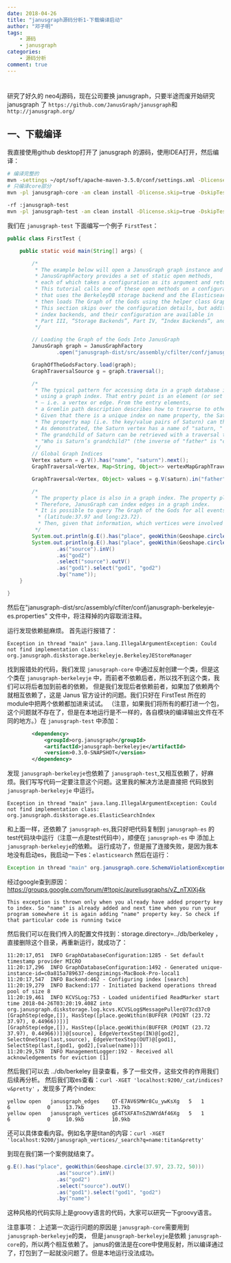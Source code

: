 ```yaml
---
date: 2018-04-26
title: "janusgraph源码分析1-下载编译启动"
author: "邓子明"
tags:
    - 源码
    - janusgraph
categories:
    - 源码分析
comment: true
---
```


#
研究了好久的 neo4j源码，现在公司要换 janusgraph，只要半途而废开始研究 janusgraph 了
`https://github.com/JanusGraph/janusgraph`和`http://janusgraph.org/`



## 一、下载编译

我直接使用github desktop打开了 janusgraph 的源码，使用IDEA打开，然后编译：
```bash
# 编译完整的
mvn -settings ~/opt/soft/apache-maven-3.5.0/conf/settings.xml -Dlicense.skip=true -DskipTests clean install
# 只编译core部分
mvn -pl janusgraph-core -am clean install -Dlicense.skip=true -DskipTests -P prod

-rf :janusgraph-test
mvn -pl janusgraph-test -am clean install -Dlicense.skip=true -DskipTests -P prod
```

我们在 `janusgraph-test` 下面编写一个例子 `FirstTest`：

```java
public class FirstTest {

    public static void main(String[] args) {

        /*
         * The example below will open a JanusGraph graph instance and load The Graph of the Gods dataset diagrammed above.
         * JanusGraphFactory provides a set of static open methods,
         * each of which takes a configuration as its argument and returns a graph instance.
         * This tutorial calls one of these open methods on a configuration
         * that uses the BerkeleyDB storage backend and the Elasticsearch index backend,
         * then loads The Graph of the Gods using the helper class GraphOfTheGodsFactory.
         * This section skips over the configuration details, but additional information about storage backends,
         * index backends, and their configuration are available in
         * Part III, “Storage Backends”, Part IV, “Index Backends”, and Chapter 13, Configuration Reference.
         */

        // Loading the Graph of the Gods Into JanusGraph
        JanusGraph graph = JanusGraphFactory
                .open("janusgraph-dist/src/assembly/cfilter/conf/janusgraph-berkeleyje-es.properties");

        GraphOfTheGodsFactory.load(graph);
        GraphTraversalSource g = graph.traversal();

        /*
         * The typical pattern for accessing data in a graph database is to first locate the entry point into the graph
         * using a graph index. That entry point is an element (or set of elements) 
         * — i.e. a vertex or edge. From the entry elements,
         * a Gremlin path description describes how to traverse to other elements in the graph via the explicit graph structure.
         * Given that there is a unique index on name property, the Saturn vertex can be retrieved.
         * The property map (i.e. the key/value pairs of Saturn) can then be examined.
         * As demonstrated, the Saturn vertex has a name of "saturn, " an age of 10000, and a type of "titan."
         * The grandchild of Saturn can be retrieved with a traversal that expresses:
         * "Who is Saturn’s grandchild?" (the inverse of "father" is "child"). The result is Hercules.
         */
        // Global Graph Indices
        Vertex saturn = g.V().has("name", "saturn").next();
        GraphTraversal<Vertex, Map<String, Object>> vertexMapGraphTraversal = g.V(saturn).valueMap();

        GraphTraversal<Vertex, Object> values = g.V(saturn).in("father").in("father").values("name");

        /*
         * The property place is also in a graph index. The property place is an edge property.
         * Therefore, JanusGraph can index edges in a graph index.
         * It is possible to query The Graph of the Gods for all events that have happened within 50 kilometers of Athens
          * (latitude:37.97 and long:23.72).
          * Then, given that information, which vertices were involved in those events.
         */
		System.out.println(g.E().has("place", geoWithin(Geoshape.circle(37.97, 23.72, 50))));
        System.out.println(g.E().has("place", geoWithin(Geoshape.circle(37.97, 23.72, 50)))
                .as("source").inV()
                .as("god2")
                .select("source").outV()
                .as("god1").select("god1", "god2")
                .by("name"));
    }

}
```
然后在"janusgraph-dist/src/assembly/cfilter/conf/janusgraph-berkeleyje-es.properties" 文件中，将注释掉的内容取消注释。

运行发现依赖挺麻烦。
首先运行报错了：
```
Exception in thread "main" java.lang.IllegalArgumentException: Could not find implementation class: org.janusgraph.diskstorage.berkeleyje.BerkeleyJEStoreManager
```
找到报错处的代码，我们发现 `janusgraph-core` 中通过反射创建一个类，但是这个类在 `janusgraph-berkeleyje` 中，而前者不依赖后者，所以找不到这个类，我们可以将后者加到前者的依赖，
但是我们发现后者依赖前者，如果加了依赖两个就相互依赖了，这是 Janus 官方设计的问题。我们只好在 FirstTest 所在的module中把两个依赖都加进来试试。
（注意，如果我们将所有的都打进一个包，这个问题就不存在了，但是在本地运行是不一样的，各自模块的编译输出文件在不同的地方。）在 `janusgraph-test` 中添加：
```xml
        <dependency>
            <groupId>org.janusgraph</groupId>
            <artifactId>janusgraph-berkeleyje</artifactId>
            <version>0.3.0-SNAPSHOT</version>
        </dependency>
```
发现 `janusgraph-berkeleyje`也依赖了 `janusgraph-test`,又相互依赖了，好麻烦。我们写写代码一定要注意这个问题。这里我的解决方法是直接把 代码放到 `janusgraph-berkeleyje` 中运行。

```
Exception in thread "main" java.lang.IllegalArgumentException: Could not find implementation class: org.janusgraph.diskstorage.es.ElasticSearchIndex
```
和上面一样，还依赖了 `janusgraph-es`,我只好吧代码复制到 `janusgraph-es` 的test代码块中运行（注意一点是test代码中），顺便在 `janusgraph-es` 中 添加上`janusgraph-berkeleyje`的依赖。
运行成功了，但是报了连接失败，是因为我本地没有启动es，我启动一下es：`elasticsearch`
然后在运行：
```java
Exception in thread "main" org.janusgraph.core.SchemaViolationException: Adding this property for key [~T$SchemaName] and value [rtname] violates a uniqueness constraint [SystemIndex#~T$SchemaName]
```
经过google查到原因： https://groups.google.com/forum/#!topic/aureliusgraphs/vZ_nTXlXj4k
```
This exception is thrown only when you already have added property key to index. So "name" is already added and next time when you run your program somewhere it is again adding "name" property key. So check if that particular code is running twice
```
然后我们可以在我们传入的配置文件找到：storage.directory=../db/berkeley  ，直接删除这个目录，再重新运行，就成功了：
```
11:20:17,051  INFO GraphDatabaseConfiguration:1285 - Set default timestamp provider MICRO
11:20:17,296  INFO GraphDatabaseConfiguration:1492 - Generated unique-instance-id=c0a815a789637-dengzimings-MacBook-Pro-local1
11:20:17,547  INFO Backend:462 - Configuring index [search]
11:20:19,279  INFO Backend:177 - Initiated backend operations thread pool of size 8
11:20:19,461  INFO KCVSLog:753 - Loaded unidentified ReadMarker start time 2018-04-26T03:20:19.408Z into org.janusgraph.diskstorage.log.kcvs.KCVSLog$MessagePuller@73cd37c0
[GraphStep(edge,[]), HasStep([place.geoWithin(BUFFER (POINT (23.72 37.97), 0.44966))])]
[GraphStep(edge,[]), HasStep([place.geoWithin(BUFFER (POINT (23.72 37.97), 0.44966))])@[source], EdgeVertexStep(IN)@[god2], SelectOneStep(last,source), EdgeVertexStep(OUT)@[god1], SelectStep(last,[god1, god2],[value(name)])]
11:20:29,578  INFO ManagementLogger:192 - Received all acknowledgements for eviction [1]
```

然后我们可以去 ../db/berkeley  目录查看，多了一些文件，这些文件的作用我们后续再分析。
然后我们取es查看：`curl -XGET 'localhost:9200/_cat/indices?v&pretty'` ，发现多了两个index:
```
yellow open   janusgraph_edges    QT-E7AV6SMWr8Cu_ywKsXg   5   1          6            0     13.7kb         13.7kb
yellow open   janusgraph_vertices gE4TSXFATnSZUWYdAf46Xg   5   1          6            0     10.9kb         10.9kb
```
还可以具体查看内容。例如名字是titan的内容：`curl -XGET 'localhost:9200/janusgraph_vertices/_search?q=name:titan&pretty'`

到现在我们第一个案例就结束了。
```java
g.E().has("place", geoWithin(Geoshape.circle(37.97, 23.72, 50)))
                .as("source").inV()
                .as("god2")
                .select("source").outV()
                .as("god1").select("god1", "god2")
                .by("name")
```
这种风格的代码实际上是groovy语言的代码，大家可以研究一下groovy语言。

注意事项：
上述第一次运行问题的原因是 `janusgraph-core`需要用到 `janusgraph-berkeleyje`的类，
但是`janusgraph-berkeleyje`是依赖 `janusgraph-core`的，所以两个相互依赖了。
janus的做法是在core中使用反射，所以编译通过了，打包到了一起就没问题了。但是本地运行没法成功。

